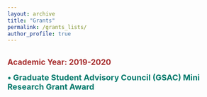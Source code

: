 ```yaml
---
layout: archive
title: "Grants"
permalink: /grants_lists/
author_profile: true
---
```

<br/>
<span style="font-size:1.25em; color:brown;"><b>Academic Year: 2019-2020</b></span> 

<span style="color:black; font-size:1.1em"><b><font color="#00796B" size="4">• Graduate Student Advisory Council (GSAC) Mini Research Grant Award</font></b></span><br/>
